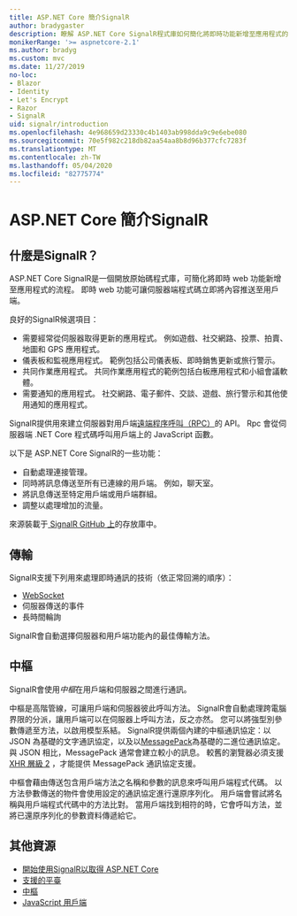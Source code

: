 ```yaml
---
title: ASP.NET Core 簡介SignalR
author: bradygaster
description: 瞭解 ASP.NET Core SignalR程式庫如何簡化將即時功能新增至應用程式的工作。
monikerRange: '>= aspnetcore-2.1'
ms.author: bradyg
ms.custom: mvc
ms.date: 11/27/2019
no-loc:
- Blazor
- Identity
- Let's Encrypt
- Razor
- SignalR
uid: signalr/introduction
ms.openlocfilehash: 4e968659d23330c4b1403ab998dda9c9e6ebe080
ms.sourcegitcommit: 70e5f982c218db82aa54aa8b8d96b377cfc7283f
ms.translationtype: MT
ms.contentlocale: zh-TW
ms.lasthandoff: 05/04/2020
ms.locfileid: "82775774"
---
```

# <a name="introduction-to-aspnet-core-signalr"></a>ASP.NET Core 簡介SignalR

## <a name="what-is-signalr"></a>什麼是SignalR？

ASP.NET Core SignalR是一個開放原始碼程式庫，可簡化將即時 web 功能新增至應用程式的流程。 即時 web 功能可讓伺服器端程式碼立即將內容推送至用戶端。

良好的SignalR候選項目：

* 需要經常從伺服器取得更新的應用程式。 例如遊戲、社交網路、投票、拍賣、地圖和 GPS 應用程式。
* 儀表板和監視應用程式。 範例包括公司儀表板、即時銷售更新或旅行警示。
* 共同作業應用程式。 共同作業應用程式的範例包括白板應用程式和小組會議軟體。
* 需要通知的應用程式。 社交網路、電子郵件、交談、遊戲、旅行警示和其他使用通知的應用程式。

SignalR提供用來建立伺服器對用戶端[遠端程序呼叫（RPC）](https://wikipedia.org/wiki/Remote_procedure_call)的 API。 Rpc 會從伺服器端 .NET Core 程式碼呼叫用戶端上的 JavaScript 函數。

以下是 ASP.NET Core SignalR的一些功能：

* 自動處理連接管理。
* 同時將訊息傳送至所有已連線的用戶端。 例如，聊天室。
* 將訊息傳送至特定用戶端或用戶端群組。
* 調整以處理增加的流量。

來源裝載于[ SignalR GitHub 上](https://github.com/dotnet/AspNetCore/tree/master/src/SignalR)的存放庫中。

## <a name="transports"></a>傳輸

SignalR支援下列用來處理即時通訊的技術（依正常回溯的順序）：

* [WebSocket](https://tools.ietf.org/html/rfc7118)
* 伺服器傳送的事件
* 長時間輪詢

SignalR會自動選擇伺服器和用戶端功能內的最佳傳輸方法。

## <a name="hubs"></a>中樞

SignalR會使用*中樞*在用戶端和伺服器之間進行通訊。

中樞是高階管線，可讓用戶端和伺服器彼此呼叫方法。 SignalR會自動處理跨電腦界限的分派，讓用戶端可以在伺服器上呼叫方法，反之亦然。 您可以將強型別參數傳遞至方法，以啟用模型系結。 SignalR提供兩個內建的中樞通訊協定：以 JSON 為基礎的文字通訊協定，以及以[MessagePack](https://msgpack.org/)為基礎的二進位通訊協定。  與 JSON 相比，MessagePack 通常會建立較小的訊息。 較舊的瀏覽器必須支援[XHR 層級 2](https://caniuse.com/#feat=xhr2) ，才能提供 MessagePack 通訊協定支援。

中樞會藉由傳送包含用戶端方法之名稱和參數的訊息來呼叫用戶端程式代碼。 以方法參數傳送的物件會使用設定的通訊協定進行還原序列化。 用戶端會嘗試將名稱與用戶端程式代碼中的方法比對。 當用戶端找到相符的時，它會呼叫方法，並將已還原序列化的參數資料傳遞給它。

## <a name="additional-resources"></a>其他資源

* [開始使用SignalR以取得 ASP.NET Core](xref:tutorials/signalr)
* [支援的平臺](xref:signalr/supported-platforms)
* [中樞](xref:signalr/hubs)
* [JavaScript 用戶端](xref:signalr/javascript-client)
